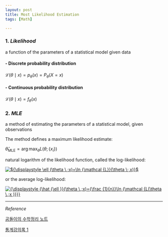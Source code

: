 ```yaml
---
layout: post
title: Most Likelihood Estimation
tags: [Math]

---
```


### 1. *Likelihood*

a function of the parameters of a statistical model given data

#### - Discrete probability distribution


${\displaystyle {\mathcal {L}}(\theta \mid x)=p_{\theta }(x)=P_{\theta }(X=x)}$


#### - Continuous probability distribution

${\displaystyle {\mathcal {L}}(\theta \mid x)=f_{\theta }(x)}$


### 2. *MLE*

a method of estimating the parameters of a statistical model, given observations

The method defines a maximum likelihood estimate:


$\hat\theta_{\text{MLE}} = \arg \max_{\theta} L(\theta; \{x_i\})$


natural logarithm of the likelihood function, called the log-likelihood:

<a href="https://www.codecogs.com/eqnedit.php?latex=\inline&space;${\displaystyle&space;\ell&space;(\theta&space;\,;x)=\ln&space;{\mathcal&space;{L}}(\theta&space;\;,x)}$" target="_blank"><img src="https://latex.codecogs.com/gif.latex?\inline&space;${\displaystyle&space;\ell&space;(\theta&space;\,;x)=\ln&space;{\mathcal&space;{L}}(\theta&space;\;,x)}$" title="${\displaystyle \ell (\theta \,;x)=\ln {\mathcal {L}}(\theta \;,x)}$" /></a>

or the average log-likelihood:

<a href="https://www.codecogs.com/eqnedit.php?latex=\inline&space;{\displaystyle&space;{\hat&space;{\ell&space;}}(\theta&space;\,;x)={\frac&space;{1}{n}}\ln&space;{\mathcal&space;{L(\theta&space;\,;x&space;)}}}" target="_blank"><img src="https://latex.codecogs.com/gif.latex?\inline&space;{\displaystyle&space;{\hat&space;{\ell&space;}}(\theta&space;\,;x)={\frac&space;{1}{n}}\ln&space;{\mathcal&space;{L(\theta&space;\,;x&space;)}}}" title="{\displaystyle {\hat {\ell }}(\theta \,;x)={\frac {1}{n}}\ln {\mathcal {L(\theta \,;x )}}}" /></a>




***
*Reference*


[공돌이의 수학정리 노트](https://wikidocs.net/7679)

[통계강의록 1](http://rpubs.com/Statdoc/204928)
